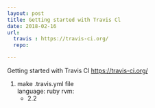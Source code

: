 ```yaml
---
layout: post
title: Getting started with Travis Cl
date: 2018-02-16
url:
  travis : https://travis-ci.org/
  repo:

---
```


Getting started with Travis Cl <a href ="{{post.travis}}"> https://travis-ci.org/</a>
1. make .travis.yml file <br>
  language: ruby
  rvm:
      - 2.2

